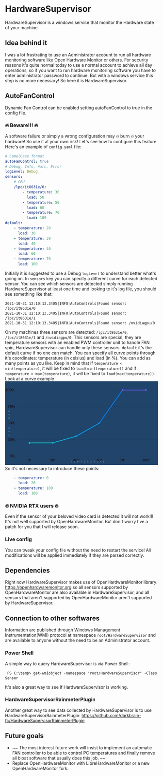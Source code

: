 # HardwareSupervisor

HardwareSupervisor is a windows service that monitor the Hardware state of your machine.

## Idea behind it ##
I was a lot frustrating to use an Administrator account to run all hardware monitoring
software like Open Hardware Monitor or others. For security reasons it's quite normal today to use a
normal account to achieve all day operations, so if you want to run hardware monitoring software you
have to enter administrator password to continue. But with a windows service this step is no more
necessary! So here it is HardwareSupervisor.

## AutoFanControl ##
Dynamic Fan Control can be enabled setting autoFanControl to true in the config file.
### :fire: Beware!!! :fire: ###
A software failure or simply a wrong configuration may :fire: burn :fire: your hardware! So use it
at your own risk!
Let's see how to configure this feature. Here's an example of `config.yaml` file:
```yaml
# CamelCase format
autoFanControl: true
# Debug, Info, Warn, Error
logLevel: Debug
sensors:
    # CPU
    /lpc/it8631e/0:
        - temperature: 30
          load: 50
        - temperature: 50
          load: 60
        - temperature: 70
          load: 100
default:
    - temperature: 20
      load: 30
    - temperature: 30
      load: 40
    - temperature: 40
      load: 60
    - temperature: 70
      load: 100
```
Initially it is suggested to use a Debug `logLevel` to understand better what's going on.
In `sensors` key you can specify a different curve for each detected sensor. You can see which
sensors are detected simply running HardwareSupervisor at least one time and looking to it's log file,
you should see something like that:
```
2021-10-31 12:10:13.3405|INFO|AutoControls|Found sensor: /lpc/it8631e/0
2021-10-31 12:10:13.3405|INFO|AutoControls|Found sensor: /lpc/it8631e/1
2021-10-31 12:10:13.3405|INFO|AutoControls|Found sensor: /nvidiagpu/0
```
On my machines three sensors are detected: `/lpc/it8631e/0`, `/lpc/it8631e/1` and `/nvidiagpu/0`. This sensors are special,
they are temperature sensors with an enabled PWM controller unit to handle FAN spin, HardwareSupervisor can handle only these sensors.
`default` it's the default curve if no one can match.
You can specify all curve points through it's coordinates: temperature (in celsius) and load (in %).
You can add as many points as you like.
Keep in mind that if `temperature < min(temperature)`, it will be fixed to `load(min(temperature))` and if
`temperature > max(temperature)`, it will be fixed to `load(max(temperature))`. Look at a curve example
![curve](https://github.com/darkbrain-fc/HardwareSupervisor/blob/master/assets/curve.jpg)
So it's not necessary to introduce these points:
```yaml
    - temperature: 0
      load: 20
    - temperature: 100
      load: 100
```
### :fire: NVIDIA RTX users :fire: ###
Even if the sensor of your beloved video card is detected it will not work!!! It's not well supported by
OpenHardwareMonitor. But don't worry I've a patch for you that I will release soon.

### Live config ###
You can tweak your config file without the need to restart the service! All modifications will be applied
immediately if they are parsed correctly.

## Dependencies ##
Right now HardwareSupervisor makes use of OpenHardwareMonitor library: https://openhardwaremonitor.org so
all sensors supported by OpenHardwareMonitor are also available in HardwareSupervisor, and
all sensors that aren't supported by OpenHardwareMonitor aren't supported by HardwareSupervisor.

## Connection to other softwares ##
Information are published through Windows Management Instrumentation(WMI) protocol at
namespace `root/HardwareSupervisor` and are available to anyone without the need to be
an Administrator account.

### Power Shell ###
A simple way to query HardwareSupervisor is via Power Shell:
```console
 PS C:\temp> get-wmiobject -namespace "root/HardwareSupervisor" -Class Sensor
```
It's also a great way to see if HardwareSupervisor is working.

### HardwareSupervisorRainmeterPlugin ###
Another great way to see data collected by HardwareSupervisor is to use
HardwareSupervisorRainmeterPlugin: https://github.com/darkbrain-fc/HardwareSupervisorRainmeterPlugin

## Future goals ##
* ~~ The most interest future work will insist to implement an automatic FAN controller to be able to
control PC temperatures and finally remove all bloat software that usually does this job. ~~
* Replace OpenHardwareMonitor with LibreHardwareMonitor or a new OpenHardwareMonitor fork.
